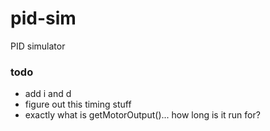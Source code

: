 # pid-sim

PID simulator

### todo
- add i and d
- figure out this timing stuff
- exactly what is getMotorOutput()... how long is it run for?